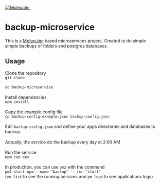 [![Moleculer](https://badgen.net/badge/Powered%20by/Moleculer/0e83cd)](https://moleculer.services)

# backup-microservice
This is a [Moleculer](https://moleculer.services/)-based microservices project.
Created to do simple simple backups of folders and postgres databases.

## Usage

Clone the repository<br>
`git clone`<br>
<br>
`cd backup-microservice`<br>
<br>
Install dependencies<br>
`npm install`<br>
<br>
Copy the example config file<br>
`cp backup-config-example.json backup-config.json`<br>
<br>
Edit `backup-config.json` and define your apps directories and databases to backup.<br>
<br>
Actually, the service do the backup every day at 2:00 AM<br>
<br>
Run the service<br>
`npm run dev`<br><br>
In produciton, you can use `pm2` with the command<br>
`pm2 start npm --name "backup" -- run "start"`<br>
(`pm list` to see the running services and `pm logs` to see applications logs)
